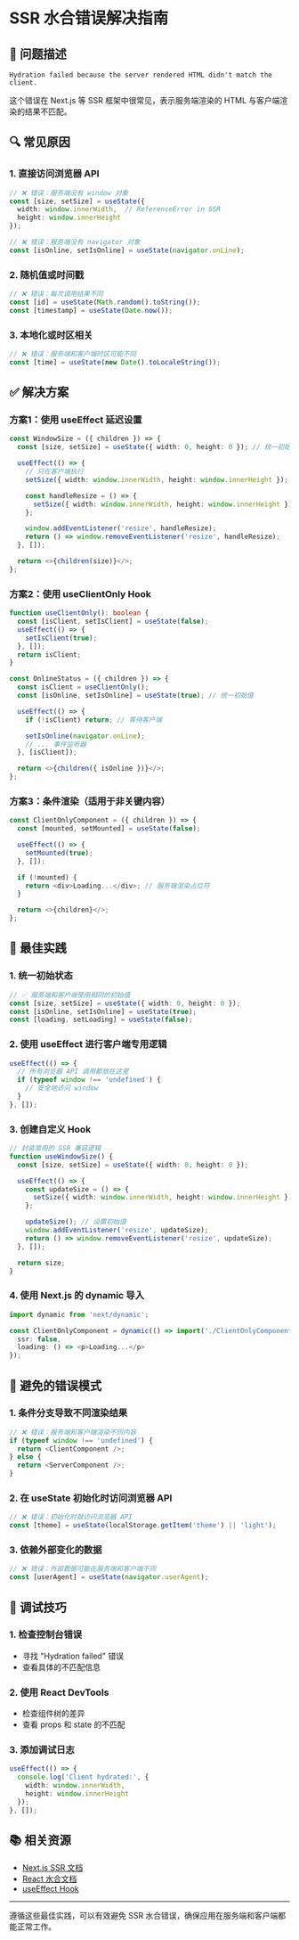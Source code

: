 # SSR 水合错误解决指南

## 🐛 问题描述

```
Hydration failed because the server rendered HTML didn't match the client.
```

这个错误在 Next.js 等 SSR 框架中很常见，表示服务端渲染的 HTML 与客户端渲染的结果不匹配。

## 🔍 常见原因

### 1. 直接访问浏览器 API
```typescript
// ❌ 错误：服务端没有 window 对象
const [size, setSize] = useState({ 
  width: window.innerWidth,  // ReferenceError in SSR
  height: window.innerHeight 
});

// ❌ 错误：服务端没有 navigator 对象  
const [isOnline, setIsOnline] = useState(navigator.onLine);
```

### 2. 随机值或时间戳
```typescript
// ❌ 错误：每次调用结果不同
const [id] = useState(Math.random().toString());
const [timestamp] = useState(Date.now());
```

### 3. 本地化或时区相关
```typescript
// ❌ 错误：服务端和客户端时区可能不同
const [time] = useState(new Date().toLocaleString());
```

## ✅ 解决方案

### 方案1：使用 useEffect 延迟设置
```typescript
const WindowSize = ({ children }) => {
  const [size, setSize] = useState({ width: 0, height: 0 }); // 统一初始值

  useEffect(() => {
    // 只在客户端执行
    setSize({ width: window.innerWidth, height: window.innerHeight });

    const handleResize = () => {
      setSize({ width: window.innerWidth, height: window.innerHeight });
    };

    window.addEventListener('resize', handleResize);
    return () => window.removeEventListener('resize', handleResize);
  }, []);

  return <>{children(size)}</>;
};
```

### 方案2：使用 useClientOnly Hook
```typescript
function useClientOnly(): boolean {
  const [isClient, setIsClient] = useState(false);
  useEffect(() => {
    setIsClient(true);
  }, []);
  return isClient;
}

const OnlineStatus = ({ children }) => {
  const isClient = useClientOnly();
  const [isOnline, setIsOnline] = useState(true); // 统一初始值

  useEffect(() => {
    if (!isClient) return; // 等待客户端

    setIsOnline(navigator.onLine);
    // ... 事件监听器
  }, [isClient]);

  return <>{children({ isOnline })}</>;
};
```

### 方案3：条件渲染（适用于非关键内容）
```typescript
const ClientOnlyComponent = ({ children }) => {
  const [mounted, setMounted] = useState(false);

  useEffect(() => {
    setMounted(true);
  }, []);

  if (!mounted) {
    return <div>Loading...</div>; // 服务端渲染占位符
  }

  return <>{children}</>;
};
```

## 🎯 最佳实践

### 1. 统一初始状态
```typescript
// ✅ 服务端和客户端使用相同的初始值
const [size, setSize] = useState({ width: 0, height: 0 });
const [isOnline, setIsOnline] = useState(true);
const [loading, setLoading] = useState(false);
```

### 2. 使用 useEffect 进行客户端专用逻辑
```typescript
useEffect(() => {
  // 所有浏览器 API 调用都放在这里
  if (typeof window !== 'undefined') {
    // 安全地访问 window
  }
}, []);
```

### 3. 创建自定义 Hook
```typescript
// 封装常用的 SSR 兼容逻辑
function useWindowSize() {
  const [size, setSize] = useState({ width: 0, height: 0 });

  useEffect(() => {
    const updateSize = () => {
      setSize({ width: window.innerWidth, height: window.innerHeight });
    };

    updateSize(); // 设置初始值
    window.addEventListener('resize', updateSize);
    return () => window.removeEventListener('resize', updateSize);
  }, []);

  return size;
}
```

### 4. 使用 Next.js 的 dynamic 导入
```typescript
import dynamic from 'next/dynamic';

const ClientOnlyComponent = dynamic(() => import('./ClientOnlyComponent'), {
  ssr: false,
  loading: () => <p>Loading...</p>
});
```

## 🚫 避免的错误模式

### 1. 条件分支导致不同渲染结果
```typescript
// ❌ 错误：服务端和客户端渲染不同内容
if (typeof window !== 'undefined') {
  return <ClientComponent />;
} else {
  return <ServerComponent />;
}
```

### 2. 在 useState 初始化时访问浏览器 API
```typescript
// ❌ 错误：初始化时就访问浏览器 API
const [theme] = useState(localStorage.getItem('theme') || 'light');
```

### 3. 依赖外部变化的数据
```typescript
// ❌ 错误：外部数据可能在服务端和客户端不同
const [userAgent] = useState(navigator.userAgent);
```

## 🔧 调试技巧

### 1. 检查控制台错误
- 寻找 "Hydration failed" 错误
- 查看具体的不匹配信息

### 2. 使用 React DevTools
- 检查组件树的差异
- 查看 props 和 state 的不匹配

### 3. 添加调试日志
```typescript
useEffect(() => {
  console.log('Client hydrated:', { 
    width: window.innerWidth, 
    height: window.innerHeight 
  });
}, []);
```

## 📚 相关资源

- [Next.js SSR 文档](https://nextjs.org/docs/basic-features/pages#server-side-rendering)
- [React 水合文档](https://react.dev/reference/react-dom/client/hydrateRoot)
- [useEffect Hook](https://react.dev/reference/react/useEffect)

---

遵循这些最佳实践，可以有效避免 SSR 水合错误，确保应用在服务端和客户端都能正常工作。
